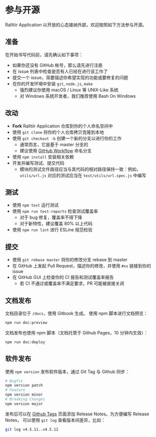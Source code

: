 # 参与开源

Ralltiir Application 以开放的心态接纳外部，欢迎按照如下方法参与开源。

## 准备

在开始书写代码前，请先确认如下事项：

* 如果你还没有 GitHub 帐号，那么请先进行注册
* 在 issue 列表中检查是否有人已经在进行该工作了
* 提交一个 issue，简要描述你希望实现的功能或要修复的问题
* 在你的开发环境中安装 `git`, `node.js`, `make`
	* 强烈建议你使用 macOS / Linux 等 UNIX-Like 系统
	* 对 Windows 系统开发者，我们推荐使用 Bash On Windows

## 改动

* **Fork** Ralltiir Application 仓库到你的个人命名空间中
* 使用 `git clone` 将你的个人仓库拷贝克隆到本地
* 使用 `git checkout -b` 创建一个新的分支以进行你的工作
  * 通常而言，它是基于 master 分支的
  * 建议使用 [GitHub Workflow](https://guides.github.com/introduction/flow/) 命名分支
* 使用 `npm install` 安装相关依赖
* 开发并编写测试、提交代码
  * 模块的测试文件路径应当与其代码的相对路径保持一致：例如，`utils/url.js` 对应的测试应当在 `test/utils/url.spec.js` 中编写

## 测试

* 使用 `npm test` 运行测试
* 使用 `npm run test-reports` 检查测试覆盖率
  * 对于 bug 修复，覆盖率不得下降
  * 对于新特性，建议覆盖 80% 以上代码
* 使用 `npm run lint` 进行 ESLine 规范检验

## 提交

- 使用 `git rebase master` 将你的修改分支 rebase 到 master
- 在 GitHub 上发起 Pull Request，描述你的修改，并使用 `#xx` 链接到你的 issue
- 在 GitHub GUI 上检查你的 CI 报告和测试覆盖率报告
  - 若 CI 不通过或覆盖率不满足要求，PR 可能被直接关闭

## 文档发布

文档目录位于 `/docs`，使用 Gitbook 生成。
使用 npm 脚本进行文档预览：

```bash
npm run doc:preview
```

文档发布也使用 npm 脚本（文档托管于 Github Pages，10 分钟内生效）：

```bash
npm run doc:deploy
```

## 软件发布

使用 `npm version` 发布软件版本，通过 Git Tag 与 Github 同步：

```bash
# Bugfix
npm version patch
# Feature
npm version minor
# Breaking Changes
npm version major
```

发布后可以在 [Github Tags][tags] 页面添加 Release Notes。为方便编写 Release Notes，
可以使用 `git log` 查看版本间差异，比如：

```bash
git log v4.5.11..v4.5.12
```

[tags]: https://github.com/Ralltiir/ralltiir-application/releases
